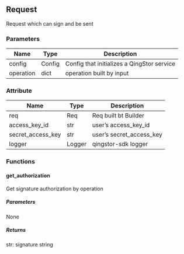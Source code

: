 ## Request

Request which can sign and be sent

### Parameters

|Name|Type|Description|
|-|-|-|
|config|Config|Config that initializes a QingStor service|
|operation|dict|operation built by input|

### Attribute

|Name|Type|Description|
|-|-|-|
|req|Req|Req built bt Builder|
|access_key_id|str|user’s access_key_id|
|secret_access_key|str|user’s secret_access_key|
|logger|Logger|qingstor-sdk logger|

### Functions

#### get_authorization

Get signature authorization by operation

##### Parameters

None

##### Returns

str: signature string
